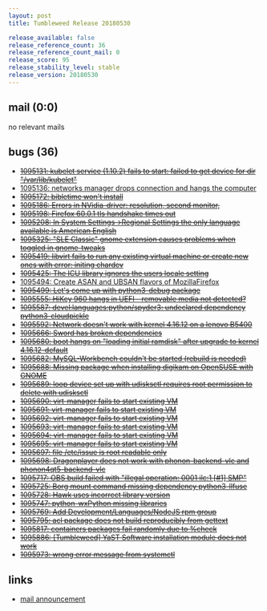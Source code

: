 ```yaml
---
layout: post
title: Tumbleweed Release 20180530

release_available: false
release_reference_count: 36
release_reference_count_mail: 0
release_score: 95
release_stability_level: stable
release_version: 20180530
---
```


## mail (0:0)

no relevant mails

## bugs (36)

<!--more-->

- ~~[1095131: kubelet service (1.10.2) fails to start: failed to get device for dir "/var/lib/kubelet"](https://bugzilla.opensuse.org/show_bug.cgi?id=1095131)~~
- [1095136: networks manager drops connection and hangs the computer](https://bugzilla.opensuse.org/show_bug.cgi?id=1095136)
- ~~[1095172: bibletime won't install](https://bugzilla.opensuse.org/show_bug.cgi?id=1095172)~~
- ~~[1095186: Errors in NVidia-driver: resolution, second monitor,](https://bugzilla.opensuse.org/show_bug.cgi?id=1095186)~~
- ~~[1095198: Firefox 60.0.1 tls handshake times out](https://bugzilla.opensuse.org/show_bug.cgi?id=1095198)~~
- ~~[1095208: In System Settings->Regional Settings the only language available is American English](https://bugzilla.opensuse.org/show_bug.cgi?id=1095208)~~
- ~~[1095325: "SLE Classic" gnome extension causes problems when toggled in gnome-tweaks](https://bugzilla.opensuse.org/show_bug.cgi?id=1095325)~~
- ~~[1095419: libvirt fails to run any existing virtual machine or create new ones with error: initing chardev](https://bugzilla.opensuse.org/show_bug.cgi?id=1095419)~~
- ~~[1095425: The ICU library ignores the users locale setting](https://bugzilla.opensuse.org/show_bug.cgi?id=1095425)~~
- [1095494: Create ASAN and UBSAN flavors of MozillaFirefox](https://bugzilla.opensuse.org/show_bug.cgi?id=1095494)
- ~~[1095499: Let's come up with python3-debug package](https://bugzilla.opensuse.org/show_bug.cgi?id=1095499)~~
- ~~[1095555: HiKey 960 hangs in UEFI - removable media not detected?](https://bugzilla.opensuse.org/show_bug.cgi?id=1095555)~~
- ~~[1095587: devel:languages:python/spyder3: undeclared dependency python3-cloudpickle](https://bugzilla.opensuse.org/show_bug.cgi?id=1095587)~~
- ~~[1095592: Network doesn't work with kernel 4.16.12 on a lenovo B5400](https://bugzilla.opensuse.org/show_bug.cgi?id=1095592)~~
- ~~[1095666: Sword has broken dependencies](https://bugzilla.opensuse.org/show_bug.cgi?id=1095666)~~
- ~~[1095680: boot hangs on "loading initial ramdisk" after upgrade to kernel 4.16.12-default](https://bugzilla.opensuse.org/show_bug.cgi?id=1095680)~~
- ~~[1095682: MySQL-Workbench couldn't be started (rebuild is needed)](https://bugzilla.opensuse.org/show_bug.cgi?id=1095682)~~
- ~~[1095688: Missing package when installing digikam on OpenSUSE with GNOME](https://bugzilla.opensuse.org/show_bug.cgi?id=1095688)~~
- ~~[1095689: loop device set up with udisksctl requires root permission to delete with udisksctl](https://bugzilla.opensuse.org/show_bug.cgi?id=1095689)~~
- ~~[1095690: virt-manager fails to start existing VM](https://bugzilla.opensuse.org/show_bug.cgi?id=1095690)~~
- ~~[1095691: virt-manager fails to start existing VM](https://bugzilla.opensuse.org/show_bug.cgi?id=1095691)~~
- ~~[1095692: virt-manager fails to start existing VM](https://bugzilla.opensuse.org/show_bug.cgi?id=1095692)~~
- ~~[1095693: virt-manager fails to start existing VM](https://bugzilla.opensuse.org/show_bug.cgi?id=1095693)~~
- ~~[1095694: virt-manager fails to start existing VM](https://bugzilla.opensuse.org/show_bug.cgi?id=1095694)~~
- ~~[1095695: virt-manager fails to start existing VM](https://bugzilla.opensuse.org/show_bug.cgi?id=1095695)~~
- ~~[1095697: file /etc/issue is root readable only](https://bugzilla.opensuse.org/show_bug.cgi?id=1095697)~~
- ~~[1095698: Dragonplayer does not work with phonon-backend-vlc and phonon4qt5-backend-vlc](https://bugzilla.opensuse.org/show_bug.cgi?id=1095698)~~
- ~~[1095717: OBS build failed with "illegal operation: 0001 ilc:1 \[#1\] SMP"](https://bugzilla.opensuse.org/show_bug.cgi?id=1095717)~~
- ~~[1095725: Borg mount command missing dependency python3-llfuse](https://bugzilla.opensuse.org/show_bug.cgi?id=1095725)~~
- ~~[1095728: Hawk uses incorrect library version](https://bugzilla.opensuse.org/show_bug.cgi?id=1095728)~~
- ~~[1095747: python-wxPython missing libraries](https://bugzilla.opensuse.org/show_bug.cgi?id=1095747)~~
- ~~[1095769: Add Development/Languages/NodeJS rpm group](https://bugzilla.opensuse.org/show_bug.cgi?id=1095769)~~
- ~~[1095795: acl package does not build reproducibly from gettext](https://bugzilla.opensuse.org/show_bug.cgi?id=1095795)~~
- ~~[1095817: containers packages fail randomly due to %check](https://bugzilla.opensuse.org/show_bug.cgi?id=1095817)~~
- ~~[1095886: \[Tumbleweed\] YaST Software installation module does not work](https://bugzilla.opensuse.org/show_bug.cgi?id=1095886)~~
- ~~[1095973: wrong error message from systemctl](https://bugzilla.opensuse.org/show_bug.cgi?id=1095973)~~



## links

- [mail announcement](https://lists.opensuse.org/opensuse-factory/2018-05/msg00535.html)
